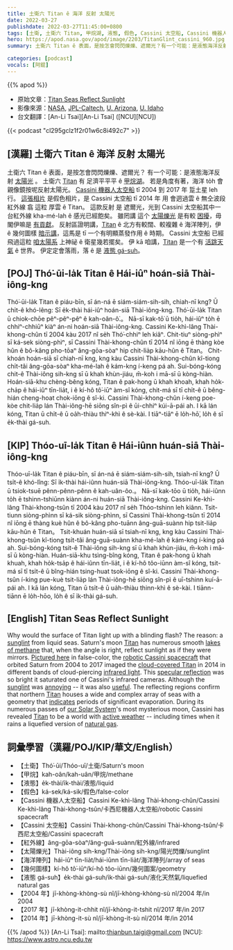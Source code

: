 ```yaml
---
title: 土衛六 Titan ê 海洋 反射 太陽光
date: 2022-03-27
publishdate: 2022-03-27T11:45:00+0800
tags: [土衛, 土衛六 Titan, 甲烷湖, 液態, 假色, Cassini 太空船, Cassini 機器人太空船, 幾何圖樣, 液態 gá-suh, 海洋陣列, 紅外線, 太陽爍光]
hero: https://apod.nasa.gov/apod/image/2203/TitanGlint_cassini_960.jpg
summary: 土衛六 Titan ê 表面，是按怎會閃閃爍爍、遮爾光？有一个可能：是液態海洋反射太陽光。

categories: [podcast]
vocals: [阿錕]
---
```


{{% apod %}}

- 原始文章：[Titan Seas Reflect Sunlight](https://apod.nasa.gov/apod/ap220327.html)
- 影像來源：[NASA](https://www.nasa.gov/), [JPL-Caltech](https://www.jpl.nasa.gov/), [U. Arizona](https://pirlwww.lpl.arizona.edu/), [U. Idaho](https://www.uidaho.edu/sci/physics)
- 台文翻譯：[An-Li Tsai][An-Li Tsai] ([NCU][NCU])

{{< podcast "cl295gclz1f2r01w6c8i492c7" >}}

## [漢羅] 土衛六 Titan ê 海洋 反射 太陽光
土衛六 Titan ê 表面，是按怎會閃閃爍爍、遮爾光？
有一个可能：是液態海洋反射 [太陽光][sunglint 1] 。
土衛六 [Titan][Titan 1] 有 足濟平平平 ê [甲烷湖][lakes of methane]。
若是角度有著，海洋 to̍h 會 親像鏡按呢反射太陽光。
[Cassini 機器人太空船][robotic Cassini spacecraft] tī 2004 到 2017 年 踅土星 leh 行。
[這張相片][Pictured here] 是假色相片，是 Cassini 太空船 tī 2014 年 用 會迵過雲 ê 無仝波段紅外線 翕 這粒 厚雲 ê Titan。
這款反射 是 遮爾光，光到 Cassini 太空船其中一台紅外線 kha-mé-lah ê 感光已經飽矣。
雖罔講 這个 [太陽爍光][sunglint 2] 是有較 [困擾][annoying]，毋閣伊嘛是 [有貢獻][useful]。
反射區證明講，[Titan][Titan 2] ê 北方有較闊、較複雜 ê 海洋陣列，伊 ê 幾何圖樣 [暗示講][indicates]，這馬是 tī 一个有明顯蒸發作用 ê 時期。
Cassini 太空船 已經飛過這粒 [咱太陽系][our Solar System] 上神祕 ê 衛星幾若擺矣。
伊 kā 咱講，[Titan][Titan 3] 是一个有 [活跳天氣][active weather] ê 世界。
伊定定會落雨，落 ê 是 [液態 gá-suh][natural gas]。

## [POJ] Thó͘-ūi-la̍k Titan ê Hái-iûⁿ hoán-siā Thài-iông-kng
Thó͘-ūi-la̍k Titan ê piáu-bīn, sī án-ná ē siám-siám-sih-sih, chiah-nī kng?
Ū chi̍t-ê khó-lêng: Sī e̍k-thài hái-iûⁿ hoán-siā Thài-iông-kng.
Thó͘-ūi-la̍k Titan ū chiok-chōe pêⁿ-pêⁿ-pêⁿ ê kah-oân-ô͘.。
Nā-sī kak-tō͘ ū tio̍h, hái-iûⁿ to̍h ē chhiⁿ-chhiūⁿ kiàⁿ án-ni hoán-siā Thài-iông-kng.
Cassini Ke-khì-lâng Thài-khong-chûn tī 2004 kàu 2017 nî se̍h Thó͘-chhiⁿ leh kiâⁿ.
Chit-tiuⁿ siòng-phìⁿ sī ká-sek siòng-phìⁿ, sī Cassini Thài-khong-chûn tī 2014 nî iōng ē thàng kòe hûn ê bô-kâng pho-tōaⁿ âng-gōa-sòaⁿ hip chit-lia̍p kāu-hûn ê Titan。
Chit-khoán hoán-siā sī chiah-nī kng, kng kàu Cassini Thài-khong-chûn kî-tiong chi̍t-tâi âng-gōa-sòaⁿ kha-mé-lah ê kám-kng í-keng pá ah.
Sui-bóng-kóng chit-ê Thài-iông sih-kng sī ū khah khùn-jiáu, m̄-koh i mā-sī ū kòng-hiàn.
Hoán-siā-khu chèng-bêng kóng, Titan ê pak-hong ū khah khoah, khah ho̍k-cha̍p ê hái-iûⁿ tīn-lia̍t, i ê kí-hô tô͘-iūⁿ àm-sî kóng, chit-má sī tī chi̍t-ê ū bêng-hián cheng-hoat chok-iōng ê sî-ki.
Cassini Thài-khong-chûn í-keng poe-kòe chit-lia̍p lán Thài-iông-hē siōng sîn-pì ê ūi-chhiⁿ kúi-ā-pái ah.
I kā lán kóng, Titan ū chi̍t-ê ū oa̍h-thiàu thiⁿ-khì ê sè-kài.
I tiāⁿ-tiāⁿ ē lo̍h-hō͘, lo̍h ê sī e̍k-thài gá-suh.

## [KIP] Thóo-uī-la̍k Titan ê Hái-iûnn huán-siā Thài-iông-kng
Thóo-uī-la̍k Titan ê piáu-bīn, sī án-ná ē siám-siám-sih-sih, tsiah-nī kng?
Ū tsi̍t-ê khó-lîng: Sī i̍k-thài hái-iûnn huán-siā Thài-iông-kng.
Thóo-uī-la̍k Titan ū tsiok-tsuē pênn-pênn-pênn ê kah-uân-ôo.。
Nā-sī kak-tōo ū tio̍h, hái-iûnn to̍h ē tshinn-tshiūnn kiànn án-ni huán-siā Thài-iông-kng.
Cassini Ke-khì-lâng Thài-khong-tsûn tī 2004 kàu 2017 nî se̍h Thóo-tshinn leh kiânn.
Tsit-tiunn siòng-phìnn sī ká-sik siòng-phìnn, sī Cassini Thài-khong-tsûn tī 2014 nî iōng ē thàng kuè hûn ê bô-kâng pho-tuānn âng-guā-suànn hip tsit-lia̍p kāu-hûn ê Titan。
Tsit-khuán huán-siā sī tsiah-nī kng, kng kàu Cassini Thài-khong-tsûn kî-tiong tsi̍t-tâi âng-guā-suànn kha-mé-lah ê kám-kng í-king pá ah.
Sui-bóng-kóng tsit-ê Thài-iông sih-kng sī ū khah khùn-jiáu, m̄-koh i mā-sī ū kòng-hiàn.
Huán-siā-khu tsìng-bîng kóng, Titan ê pak-hong ū khah khuah, khah ho̍k-tsa̍p ê hái-iûnn tīn-lia̍t, i ê kí-hô tôo-iūnn àm-sî kóng, tsit-má sī tī tsi̍t-ê ū bîng-hián tsing-huat tsok-iōng ê sî-ki.
Cassini Thài-khong-tsûn í-king pue-kuè tsit-lia̍p lán Thài-iông-hē siōng sîn-pì ê uī-tshinn kuí-ā-pái ah.
I kā lán kóng, Titan ū tsi̍t-ê ū ua̍h-thiàu thinn-khì ê sè-kài.
I tiānn-tiānn ē lo̍h-hōo, lo̍h ê sī i̍k-thài gá-suh.

## [English] Titan Seas Reflect Sunlight
Why would the surface of Titan light up with a blinding flash?
The reason: a [sunglint][sunglint 1] from liquid seas.
Saturn's moon [Titan][Titan 1] has numerous smooth [lakes of methane][lakes of methane] that, when the angle is right, reflect sunlight as if they were mirrors.
[Pictured here][Pictured here] in false-color, the [robotic Cassini spacecraft][robotic Cassini spacecraft] that orbited Saturn from 2004 to 2017 imaged the [cloud-covered Titan][cloud-covered Titan] in 2014 in different bands of cloud-piercing [infrared light][infrared light].
This [specular reflection][specular reflection] was so bright it saturated one of Cassini's infrared cameras.
Although the [sunglint][sunglint 2] was [annoying][annoying] -- it was also [useful][useful].
The reflecting regions confirm that northern [Titan][Titan 2] houses a wide and complex array of seas with a geometry that [indicates][indicates] periods of significant evaporation.
During its numerous passes of [our Solar System][our Solar System]'s most mysterious moon, Cassini has revealed [Titan][Titan 3] to be a world with [active weather][active weather] -- including times when it rains a liquefied version of [natural gas][natural gas].

## 詞彙學習（漢羅/POJ/KIP/華文/English）
- 【土衛】Thó͘-ūi/Thóo-uī/土衛/Saturn's moon
- 【甲烷】kah-oân/kah-uân/甲烷/methane
- 【液態】e̍k-thài/i̍k-thài/液態/liquid
- 【假色】ká-sek/ká-sik/假色/false-color
- 【Cassini 機器人太空船】Cassini Ke-khì-lâng Thài-khong-chûn/Cassini Ke-khì-lâng Thài-khong-tsûn/卡西尼機器人太空船/robotic Cassini spacecraft
- 【Cassini 太空船】Cassini Thài-khong-chûn/Cassini Thài-khong-tsûn/卡西尼太空船/Cassini spacecraft
- 【紅外線】âng-gōa-sòaⁿ/âng-guā-suànn/紅外線/infrared
- 【太陽爍光】Thài-iông sih-kng/Thài-iông sih-kng/陽光閃爍/sunglint
- 【海洋陣列】hái-iûⁿ tīn-lia̍t/hái-iûnn tīn-lia̍t/海洋陣列/array of seas
- 【幾何圖樣】kí-hô tô͘-iūⁿ/kí-hô tôo-iūnn/幾何圖案/geometry
- 【液態 gá-suh】e̍k-thài gá-suh/i̍k-thài gá-suh/液化天然氣/liquefied natural gas
- 【2004 年】jī-khòng-khòng-sù nî/jī-khòng-khòng-sù nî/2004 年/in 2004
- 【2017 年】jī-khòng-it-chhit nî/jī-khòng-it-tshit nî/2017 年/in 2017
- 【2014 年】jī-khòng-it-sù nî/jī-khòng-it-sù nî/2014 年/in 2014

{{% /apod %}}
[An-Li Tsai]: mailto:thianbun.taigi@gmail.com
[NCU]: https://www.astro.ncu.edu.tw

[copyright]: https://apod.nasa.gov/apod/fap/lib/about_apod.html#srapply

[sunglint 1]:https://en.wikipedia.org/wiki/Sunglint
[Titan 1]:https://solarsystem.nasa.gov/moons/saturn-moons/titan/in-depth/
[lakes of methane]:https://apod.nasa.gov/apod/ap131220.html
[Pictured here]:https://photojournal.jpl.nasa.gov/catalog/PIA18432
[robotic Cassini spacecraft]:https://solarsystem.nasa.gov/missions/cassini/mission/spacecraft/cassini-orbiter/
[cloud-covered Titan]:https://apod.nasa.gov/apod/ap040810.html
[infrared light]:https://science.nasa.gov/ems/07_infraredwaves
[specular reflection]:https://micro.magnet.fsu.edu/primer/java/scienceopticsu/reflection/specular/
[sunglint 2]:https://apod.nasa.gov/apod/ap980608.html
[annoying]:https://www.sheknows.com/wp-content/uploads/2018/08/jornsvt4ojwh8kcnekqh.jpeg
[useful]:https://i.pinimg.com/originals/bf/f5/d0/bff5d074d399bdfec6071e9168398406.jpg
[Titan 2]:https://youtu.be/lr4r70DWShk
[indicates]:https://ui.adsabs.harvard.edu/abs/2014Icar..243..158H/abstract
[our Solar System]:https://solarsystem.nasa.gov/solar-system/our-solar-system/in-depth/
[Titan 3]:https://apod.nasa.gov/apod/ap190703.html
[active weather]:https://www.nasa.gov/mission_pages/cassini/whycassini/cassini20130522.html
[natural gas]:https://en.wikipedia.org/wiki/Natural_gas
